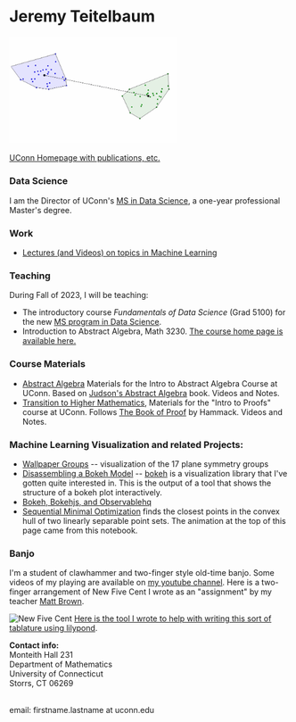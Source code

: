 # Jeremy Teitelbaum


<img src='./smo.gif' width='300'>

[UConn Homepage with publications, etc.](https://teitelbaum.math.uconn.edu)

### Data Science

I am the Director of UConn's [MS in Data Science](https://masters.datascience.uconn.edu), a one-year professional Master's degree.



### Work

- [Lectures (and Videos) on topics in Machine Learning](ML.html)

### Teaching

During Fall of 2023, I will be teaching:

- The introductory course *Fundamentals of Data Science* (Grad 5100) for the new [MS program in Data Science](https://masters.datascience.uconn.edu).
- Introduction to Abstract Algebra, Math 3230.  [The course home page is available here.](https://jeremy9959.net/Math-3230-UConn/)

### Course Materials

- [Abstract Algebra](https://jeremy9959.net/2021-Fall-3230-Math) Materials for the Intro to Abstract Algebra Course at UConn. Based on [Judson's Abstract Algebra](http://abstract.ups.edu/) book.  Videos and Notes. 
- [Transition to Higher Mathematics](https://jeremy9959.net/2020-Fall-2710W-Math),  Materials for the "Intro to Proofs" course at UConn.  Follows [The Book of Proof](https://www.people.vcu.edu/~rhammack/BookOfProof/) by Hammack.  Videos and Notes.

### Machine Learning Visualization and related Projects:

- [Wallpaper Groups](https://observablehq.com/@jeremy9959/the-plane-symmetry-groups/2) -- visualization of the 17 plane symmetry groups
- [Disassembling a Bokeh Model](./structure_graph.html) -- [bokeh](http://bokeh.pydata.org) is a visualization
library that I've gotten quite interested in.  This is the output of a tool that shows the structure of
a bokeh plot interactively.
- [Bokeh, Bokehjs, and Observablehq](https://towardsdatascience.com/bokeh-bokehjs-and-observablehq-6ddf0c5ffe8a)
- [Sequential Minimal Optimization](https://observablehq.com/@jeremy9959/smo-algorithm) finds the closest
points in the convex hull of two linearly separable point sets.  The animation at the top of this page
came from this notebook.

### Banjo

I'm a student of clawhammer and two-finger style old-time banjo. Some videos of my playing are available on [my youtube channel](https://www.youtube.com/channel/UCA1BW10SyK-G2AJlajKY99w). Here is a two-finger arrangement of New Five Cent
I wrote as an "assignment" by my teacher [Matt Brown](https://twofingerbanjo.com).

![New Five Cent](http://jeremy9959.net/BanjoTab/NFC.png)
[Here is the tool I wrote to help with writing this sort of tablature using lilypond](https://jeremy9959.net/BanjoTab).


<!---
[![Jeremy's GitHub stats](https://github-readme-stats.vercel.app/api?username=jeremy9959)](https://github.com/anuraghazra/github-readme-stats)
--->

**Contact info:**<br>
Monteith Hall 231<br>
Department of Mathematics<br>
University of Connecticut<br>
Storrs, CT 06269<br>
<br>

email: firstname.lastname at uconn.edu<br>

